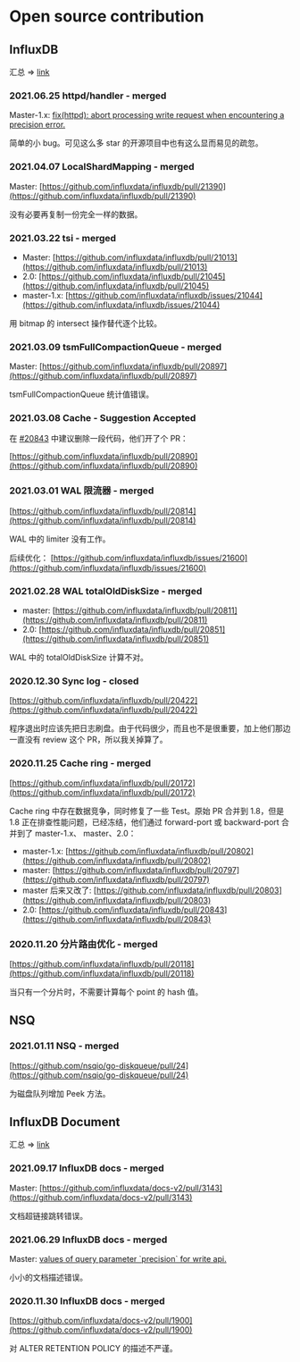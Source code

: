 # Open source contribution

## InfluxDB

汇总 => [link](https://github.com/influxdata/influxdb/pulls?q=is%3Apr+author%3AStoneYunZhao+)



### 2021.06.25 httpd/handler - merged

Master-1.x: [fix(httpd): abort processing write request when encountering a precision error.](https://github.com/influxdata/influxdb/pull/21746)

简单的小 bug。可见这么多 star 的开源项目中也有这么显而易见的疏忽。

### 2021.04.07 LocalShardMapping - merged

Master: [https://github.com/influxdata/influxdb/pull/21390](https://github.com/influxdata/influxdb/pull/21390)

没有必要再复制一份完全一样的数据。

### 2021.03.22 tsi - merged

* Master: [https://github.com/influxdata/influxdb/pull/21013](https://github.com/influxdata/influxdb/pull/21013)
* 2.0: [https://github.com/influxdata/influxdb/pull/21045](https://github.com/influxdata/influxdb/pull/21045)
* master-1.x: [https://github.com/influxdata/influxdb/issues/21044](https://github.com/influxdata/influxdb/issues/21044)

用 bitmap 的 intersect 操作替代逐个比较。

### 2021.03.09 tsmFullCompactionQueue - merged

Master: [https://github.com/influxdata/influxdb/pull/20897](https://github.com/influxdata/influxdb/pull/20897)

tsmFullCompactionQueue 统计值错误。

### 2021.03.08 Cache - Suggestion Accepted

在 [#20843](https://github.com/influxdata/influxdb/pull/20843) 中建议删除一段代码，他们开了个 PR：

[https://github.com/influxdata/influxdb/pull/20890](https://github.com/influxdata/influxdb/pull/20890)

### 2021.03.01 WAL 限流器 - merged

[https://github.com/influxdata/influxdb/pull/20814](https://github.com/influxdata/influxdb/pull/20814)

WAL 中的 limiter 没有工作。

后续优化： [https://github.com/influxdata/influxdb/issues/21600](https://github.com/influxdata/influxdb/issues/21600)

### 2021.02.28 WAL totalOldDiskSize - merged

* master: [https://github.com/influxdata/influxdb/pull/20811](https://github.com/influxdata/influxdb/pull/20811)
* 2.0: [https://github.com/influxdata/influxdb/pull/20851](https://github.com/influxdata/influxdb/pull/20851)

WAL 中的 totalOldDiskSize 计算不对。

### 2020.12.30 Sync log - closed

[https://github.com/influxdata/influxdb/pull/20422](https://github.com/influxdata/influxdb/pull/20422)

程序退出时应该先把日志刷盘。由于代码很少，而且也不是很重要，加上他们那边一直没有 review 这个 PR，所以我关掉算了。

### 2020.11.25 Cache ring - merged

[https://github.com/influxdata/influxdb/pull/20172](https://github.com/influxdata/influxdb/pull/20172)

Cache ring 中存在数据竞争，同时修复了一些 Test。原始 PR 合并到 1.8，但是 1.8 正在排查性能问题，已经冻结，他们通过 forward-port 或 backward-port 合并到了 master-1.x、 master、2.0：

* master-1.x: [https://github.com/influxdata/influxdb/pull/20802](https://github.com/influxdata/influxdb/pull/20802)
* master: [https://github.com/influxdata/influxdb/pull/20797](https://github.com/influxdata/influxdb/pull/20797)
* master 后来又改了: [https://github.com/influxdata/influxdb/pull/20803](https://github.com/influxdata/influxdb/pull/20803)
* 2.0: [https://github.com/influxdata/influxdb/pull/20843](https://github.com/influxdata/influxdb/pull/20843)

### 2020.11.20 分片路由优化 - merged

[https://github.com/influxdata/influxdb/pull/20118](https://github.com/influxdata/influxdb/pull/20118)

当只有一个分片时，不需要计算每个 point 的 hash 值。

## NSQ

### 2021.01.11 NSQ - merged

[https://github.com/nsqio/go-diskqueue/pull/24](https://github.com/nsqio/go-diskqueue/pull/24)

为磁盘队列增加 Peek 方法。

## InfluxDB Document

汇总 => [link](https://github.com/influxdata/docs-v2/pulls?q=+is%3Apr+author%3AStoneYunZhao+)

### 2021.09.17 InfluxDB docs - merged

Master: [https://github.com/influxdata/docs-v2/pull/3143](https://github.com/influxdata/docs-v2/pull/3143)

文档超链接跳转错误。

### 2021.06.29 InfluxDB docs - merged

Master: [values of query parameter \`precision\` for write api.](https://github.com/influxdata/docs-v2/pull/2792)

小小的文档描述错误。

### 2020.11.30 InfluxDB docs - merged

[https://github.com/influxdata/docs-v2/pull/1900](https://github.com/influxdata/docs-v2/pull/1900)

对 ALTER RETENTION POLICY 的描述不严谨。
